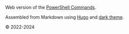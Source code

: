 Web version of the [PowerShell Commands](https://github.com/Lifailon/PS-Commands).

Assembled from Markdown using [Hugo](https://github.com/gohugoio/hugo) and [dark theme](https://github.com/JingWangTW/dark-theme-editor).

© 2022-2024
